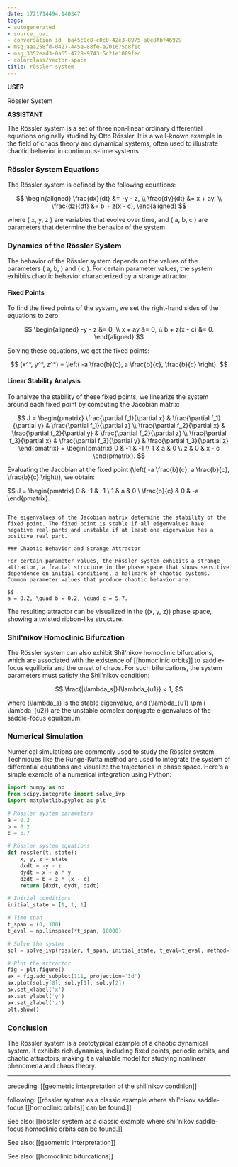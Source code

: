 ```yaml
---
date: 1721714494.140347
tags:
- autogenerated
- source__oai
- conversation_id__ba45c0c8-c0c0-42e3-8975-a0e8fbf46929
- msg_aaa258fd-0427-445e-88fe-a201675d8f1c
- msg_3352ead3-0a65-4728-9743-5c21e1089fec
- colorclass/vector-space
title: rössler system
---
```


**USER**

Rössler System


**ASSISTANT**

The Rössler system is a set of three non-linear ordinary differential equations originally studied by Otto Rössler. It is a well-known example in the field of chaos theory and dynamical systems, often used to illustrate chaotic behavior in continuous-time systems.

### Rössler System Equations

The Rössler system is defined by the following equations:

$$
\begin{aligned}
\frac{dx}{dt} &= -y - z, \\
\frac{dy}{dt} &= x + ay, \\
\frac{dz}{dt} &= b + z(x - c),
\end{aligned}
$$

where \( x, y, z \) are variables that evolve over time, and \( a, b, c \) are parameters that determine the behavior of the system.

### Dynamics of the Rössler System

The behavior of the Rössler system depends on the values of the parameters \( a, b, \) and \( c \). For certain parameter values, the system exhibits chaotic behavior characterized by a strange attractor.

#### Fixed Points

To find the fixed points of the system, we set the right-hand sides of the equations to zero:

$$
\begin{aligned}
-y - z &= 0, \\
x + ay &= 0, \\
b + z(x - c) &= 0.
\end{aligned}
$$

Solving these equations, we get the fixed points:

$$
(x^*, y^*, z^*) = \left( -a \frac{b}{c}, a \frac{b}{c}, \frac{b}{c} \right).
$$

#### Linear Stability Analysis

To analyze the stability of these fixed points, we linearize the system around each fixed point by computing the Jacobian matrix:

$$
J = \begin{pmatrix}
\frac{\partial f_1}{\partial x} & \frac{\partial f_1}{\partial y} & \frac{\partial f_1}{\partial z} \\
\frac{\partial f_2}{\partial x} & \frac{\partial f_2}{\partial y} & \frac{\partial f_2}{\partial z} \\
\frac{\partial f_3}{\partial x} & \frac{\partial f_3}{\partial y} & \frac{\partial f_3}{\partial z}
\end{pmatrix} = \begin{pmatrix}
0 & -1 & -1 \\
1 & a & 0 \\
z & 0 & x - c
\end{pmatrix}.
$$

Evaluating the Jacobian at the fixed point \(\left( -a \frac{b}{c}, a \frac{b}{c}, \frac{b}{c} \right)\), we obtain:

$$
J = \begin{pmatrix}
0 & -1 & -1 \\
1 & a & 0 \\
\frac{b}{c} & 0 & -a
\end{pmatrix}.
```

The eigenvalues of the Jacobian matrix determine the stability of the fixed point. The fixed point is stable if all eigenvalues have negative real parts and unstable if at least one eigenvalue has a positive real part.

### Chaotic Behavior and Strange Attractor

For certain parameter values, the Rössler system exhibits a strange attractor, a fractal structure in the phase space that shows sensitive dependence on initial conditions, a hallmark of chaotic systems. Common parameter values that produce chaotic behavior are:

$$
a = 0.2, \quad b = 0.2, \quad c = 5.7.
```

The resulting attractor can be visualized in the \((x, y, z)\) phase space, showing a twisted ribbon-like structure.

### Shil'nikov Homoclinic Bifurcation

The Rössler system can also exhibit Shil'nikov homoclinic bifurcations, which are associated with the existence of [[homoclinic orbits]] to saddle-focus equilibria and the onset of chaos. For such bifurcations, the system parameters must satisfy the Shil'nikov condition:

$$
\frac{|\lambda_s|}{\lambda_{u1}} < 1,
$$

where \(\lambda_s\) is the stable eigenvalue, and \(\lambda_{u1} \pm i \lambda_{u2}\) are the unstable complex conjugate eigenvalues of the saddle-focus equilibrium.

### Numerical Simulation

Numerical simulations are commonly used to study the Rössler system. Techniques like the Runge-Kutta method are used to integrate the system of differential equations and visualize the trajectories in phase space. Here's a simple example of a numerical integration using Python:

```python
import numpy as np
from scipy.integrate import solve_ivp
import matplotlib.pyplot as plt

# Rössler system parameters
a = 0.2
b = 0.2
c = 5.7

# Rössler system equations
def rossler(t, state):
    x, y, z = state
    dxdt = -y - z
    dydt = x + a * y
    dzdt = b + z * (x - c)
    return [dxdt, dydt, dzdt]

# Initial conditions
initial_state = [1, 1, 1]

# Time span
t_span = (0, 100)
t_eval = np.linspace(*t_span, 10000)

# Solve the system
sol = solve_ivp(rossler, t_span, initial_state, t_eval=t_eval, method='RK45')

# Plot the attractor
fig = plt.figure()
ax = fig.add_subplot(111, projection='3d')
ax.plot(sol.y[0], sol.y[1], sol.y[2])
ax.set_xlabel('x')
ax.set_ylabel('y')
ax.set_zlabel('z')
plt.show()
```

### Conclusion

The Rössler system is a prototypical example of a chaotic dynamical system. It exhibits rich dynamics, including fixed points, periodic orbits, and chaotic attractors, making it a valuable model for studying nonlinear phenomena and chaos theory.


---

preceding: [[geometric interpretation of the shil'nikov condition]]  


following: [[rössler system as a classic example where shil'nikov saddle-focus [[homoclinic orbits]] can be found.]]

See also: [[rössler system as a classic example where shil'nikov saddle-focus homoclinic orbits can be found.]]


See also: [[geometric interpretation]]


See also: [[homoclinic bifurcations]]
